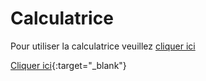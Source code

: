 # Calculatrice

Pour utiliser la calculatrice veuillez <a href="https://clementcarpot.github.io/Calculatrice/" target="_blank">cliquer ici</a>

[Cliquer ici](https://clementcarpot.github.io/Calculatrice/){:target="_blank"}

